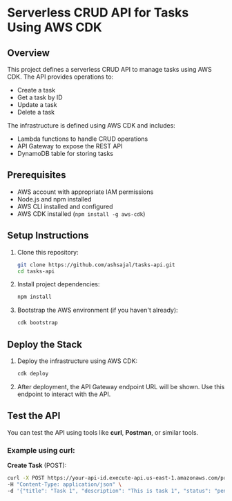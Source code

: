 # Serverless CRUD API for Tasks Using AWS CDK

## Overview
This project defines a serverless CRUD API to manage tasks using AWS CDK. The API provides operations to:
- Create a task
- Get a task by ID
- Update a task
- Delete a task

The infrastructure is defined using AWS CDK and includes:
- Lambda functions to handle CRUD operations
- API Gateway to expose the REST API
- DynamoDB table for storing tasks

## Prerequisites
- AWS account with appropriate IAM permissions
- Node.js and npm installed
- AWS CLI installed and configured
- AWS CDK installed (`npm install -g aws-cdk`)

## Setup Instructions

1. Clone this repository:
    ```bash
    git clone https://github.com/ashsajal/tasks-api.git
    cd tasks-api
    ```

2. Install project dependencies:
    ```bash
    npm install
    ```

3. Bootstrap the AWS environment (if you haven't already):
    ```bash
    cdk bootstrap
    ```

## Deploy the Stack

1. Deploy the infrastructure using AWS CDK:
    ```bash
    cdk deploy
    ```

2. After deployment, the API Gateway endpoint URL will be shown. Use this endpoint to interact with the API.

## Test the API

You can test the API using tools like **curl**, **Postman**, or similar tools.

### Example using curl:

**Create Task** (POST):
```bash
curl -X POST https://your-api-id.execute-api.us-east-1.amazonaws.com/prod/tasks \
-H "Content-Type: application/json" \
-d '{"title": "Task 1", "description": "This is task 1", "status": "pending"}'
